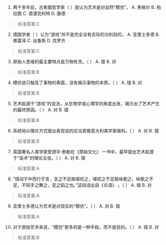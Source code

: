 1. 两千多年前，古希腊哲学家（ ）就认为艺术是对自然“模仿”。
  A. 黑格尔  B. 柏拉图  C. 德谟克利特  D. 康德
>标准答案:C
 
2. 德国学者（ ）认为“游戏”并不是完全没有实际的功利目的。
  A. 亚里士多德  B. 弗雷泽  C. 谷鲁斯  D. 克罗齐
>标准答案:C
 
3. 原始人思维的最主要特点是万物有灵。（ ）
  A. 错  B. 对
>标准答案:B
 
4. 模仿说只触及了事物的表面，没有揭示事物的本质。（ ）
  A. 错  B. 对
>标准答案:B
 
5. 艺术起源于“游戏”的说法，从生物学或心理学的角度出发，揭示出了艺术产生的最终原因。（ ）
  A. 对  B. 错
>标准答案:B
 
6. 系统地以理论方式提出表现说的应当首推意大利美学家维科。( ）
  A. 对  B. 错
>标准答案:B
 
7. 英国著名人类学家爱德华·泰勒在《原始文化》 一书中，最早提出艺术起源于“巫术”的理论主张。（ ）
  A. 对  B. 错
>标准答案:A
 
8. “情动于中而行于言，言之不足故嗟叹之，嗟叹之不足故咏歌之，咏歌之不足，不知手之舞之，足之蹈之也。”这段话出自《论语》 。（ ）
  A. 错  B. 对
>标准答案:A
 
9. 亚里士多德认为艺术是对现实的“模仿”。（ ）
  A. 对  B. 错
>标准答案:A
 
10. 对于原始艺术来说，“模仿”更多的是一种手段，而不是目的。（ ）
  A. 错  B. 对
>标准答案:B
 
